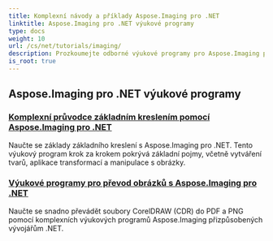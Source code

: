 ```yaml
---
title: Komplexní návody a příklady Aspose.Imaging pro .NET
linktitle: Aspose.Imaging pro .NET výukové programy
type: docs
weight: 10
url: /cs/net/tutorials/imaging/
description: Prozkoumejte odborné výukové programy pro Aspose.Imaging pro .NET. Naučte se manipulovat, převádět a zpracovávat obrázky pomocí podrobných průvodců, příkladů kódu a praktických poznatků. Ideální pro vývojáře, kteří chtějí zjednodušit úlohy zpracování obrázků v aplikacích .NET.
is_root: true
---
```


## Aspose.Imaging pro .NET výukové programy
### [Komplexní průvodce základním kreslením pomocí Aspose.Imaging pro .NET](./guide-to-basic-drawing/)
Naučte se základy základního kreslení s Aspose.Imaging pro .NET. Tento výukový program krok za krokem pokrývá základní pojmy, včetně vytváření tvarů, aplikace transformací a manipulace s obrázky.
### [Výukové programy pro převod obrázků s Aspose.Imaging pro .NET](./image-conversion/)
Naučte se snadno převádět soubory CorelDRAW (CDR) do PDF a PNG pomocí komplexních výukových programů Aspose.Imaging přizpůsobených vývojářům .NET.